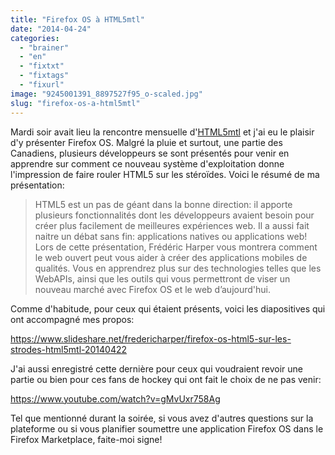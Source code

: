 ```yaml
---
title: "Firefox OS à HTML5mtl"
date: "2014-04-24"
categories: 
  - "brainer"
  - "en"
  - "fixtxt"
  - "fixtags"
  - "fixurl"
image: "9245001391_8897527f95_o-scaled.jpg"
slug: "firefox-os-a-html5mtl"
---
```


Mardi soir avait lieu la rencontre mensuelle d'[HTML5mtl](https://html5mtl.ca "Site web d'HTML5mtl") et j'ai eu le plaisir d'y présenter Firefox OS. Malgré la pluie et surtout, une partie des Canadiens, plusieurs développeurs se sont présentés pour venir en apprendre sur comment ce nouveau système d'exploitation donne l'impression de faire rouler HTML5 sur les stéroïdes. Voici le résumé de ma présentation:

> HTML5 est un pas de géant dans la bonne direction: il apporte plusieurs fonctionnalités dont les développeurs avaient besoin pour créer plus facilement de meilleures expériences web. Il a aussi fait naitre un débat sans fin: applications natives ou applications web! Lors de cette présentation, Frédéric Harper vous montrera comment le web ouvert peut vous aider à créer des applications mobiles de qualités. Vous en apprendrez plus sur des technologies telles que les WebAPIs, ainsi que les outils qui vous permettront de viser un nouveau marché avec Firefox OS et le web d’aujourd'hui.

Comme d'habitude, pour ceux qui étaient présents, voici les diapositives qui ont accompagné mes propos:

https://www.slideshare.net/fredericharper/firefox-os-html5-sur-les-strodes-html5mtl-20140422

J'ai aussi enregistré cette dernière pour ceux qui voudraient revoir une partie ou bien pour ces fans de hockey qui ont fait le choix de ne pas venir:

https://www.youtube.com/watch?v=gMvUxr758Ag

Tel que mentionné durant la soirée, si vous avez d'autres questions sur la plateforme ou si vous planifier soumettre une application Firefox OS dans le Firefox Marketplace, faite-moi signe!
